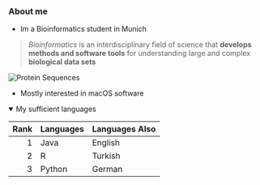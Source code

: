 ### About me

- Im a Bioinformatics student in Munich
> _Bioinformatics_ is an interdisciplinary field of science that **develops methods and software tools** for understanding large and complex **biological data sets**

<picture>
 <source media="(prefers-color-scheme: dark)" srcset="https://www.google.com/url?sa=i&url=https%3A%2F%2Fwww.researchgate.net%2Ffigure%2FManhattan-plot-Single-nucleotide-polymorphism-distribution-with-logarithmic_fig1_261957171&psig=AOvVaw28PI2hv7A5eC9XAV6KMGV_&ust=1701042054023000&source=images&cd=vfe&opi=89978449&ved=0CBIQjRxqFwoTCNiohc2p4IIDFQAAAAAdAAAAABAE">
 <source media="(prefers-color-scheme: light)" srcset="https://www.google.com/url?sa=i&url=http%3A%2F%2Fwww.bioinformatics.com.cn%2Fplot_basic_Manhattan_Plot_by_CMplot_110_en&psig=AOvVaw2RDwkm_2fXUtGgzG9EO7zn&ust=1701041668414000&source=images&cd=vfe&ved=0CBIQjRxqFwoTCIiph5ao4IIDFQAAAAAdAAAAABAI">
 <img alt="Protein Sequences" src="https://en.wikipedia.org/wiki/File:WPP_domain_alignment.PNG">
</picture>


- Mostly interested in macOS software
<details open>
<summary>My sufficient languages</summary>
 
| Rank | Languages   | Languages Also |
|-----:|-------------|----------------|
|     1|  Java       | English        |
|     2|  R          | Turkish        |
|     3|  Python     | German         |

</details>
